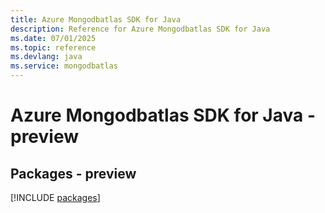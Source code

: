 ```yaml
---
title: Azure Mongodbatlas SDK for Java
description: Reference for Azure Mongodbatlas SDK for Java
ms.date: 07/01/2025
ms.topic: reference
ms.devlang: java
ms.service: mongodbatlas
---
```

# Azure Mongodbatlas SDK for Java - preview
## Packages - preview
[!INCLUDE [packages](mongodbatlas-index.md)]